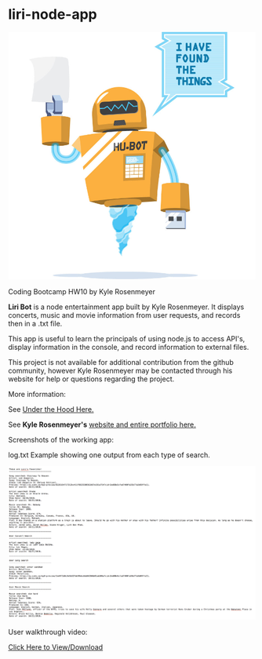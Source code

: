 # liri-node-app
![Liri-Bot](/images/liri_bot.jpeg)

Coding Bootcamp HW10 by Kyle Rosenmeyer

**Liri Bot** is a node entertainment app built by Kyle Rosenmeyer. It displays concerts, music and movie information from user requests, and records then in a .txt file.

This app is useful to learn the principals of using node.js to access API's, display information in the console, and record information to external files.

This project is not available for additional contribution from the github community, however
Kyle Rosenmeyer may be contacted through his website for help or questions
regarding the project.

More information:

See [Under the Hood Here.](https://github.com/kylerosenmeyer/train_time)

See **Kyle Rosenmeyer's** [website and entire portfolio here.](https://kylerosenmeyer.github.io/hw2-bootstrap-portfolio/)

Screenshots of the working app:

log.txt Example showing one output from each type of search.

![Log Screen Shot](/images/log_file_screen.png)

User walkthrough video:

[Click Here to View/Download](/images/walkthrough.webm)




